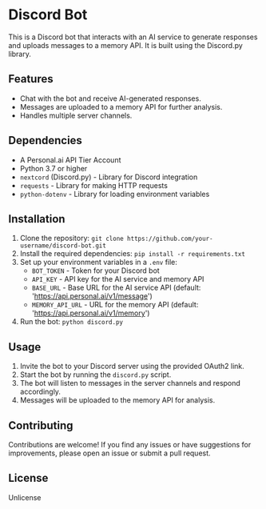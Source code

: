# Discord Bot

This is a Discord bot that interacts with an AI service to generate responses and uploads messages to a memory API. It is built using the Discord.py library.

## Features

- Chat with the bot and receive AI-generated responses.
- Messages are uploaded to a memory API for further analysis.
- Handles multiple server channels.

## Dependencies

- A Personal.ai API Tier Account
- Python 3.7 or higher
- `nextcord` (Discord.py) - Library for Discord integration
- `requests` - Library for making HTTP requests
- `python-dotenv` - Library for loading environment variables

## Installation

1. Clone the repository: `git clone https://github.com/your-username/discord-bot.git`
2. Install the required dependencies: `pip install -r requirements.txt`
3. Set up your environment variables in a `.env` file:
   - `BOT_TOKEN` - Token for your Discord bot
   - `API_KEY` - API key for the AI service and memory API
   - `BASE_URL` - Base URL for the AI service API (default: 'https://api.personal.ai/v1/message')
   - `MEMORY_API_URL` - URL for the memory API (default: 'https://api.personal.ai/v1/memory')
4. Run the bot: `python discord.py`

## Usage

1. Invite the bot to your Discord server using the provided OAuth2 link.
2. Start the bot by running the `discord.py` script.
3. The bot will listen to messages in the server channels and respond accordingly.
4. Messages will be uploaded to the memory API for analysis.

## Contributing

Contributions are welcome! If you find any issues or have suggestions for improvements, please open an issue or submit a pull request.

## License

Unlicense
